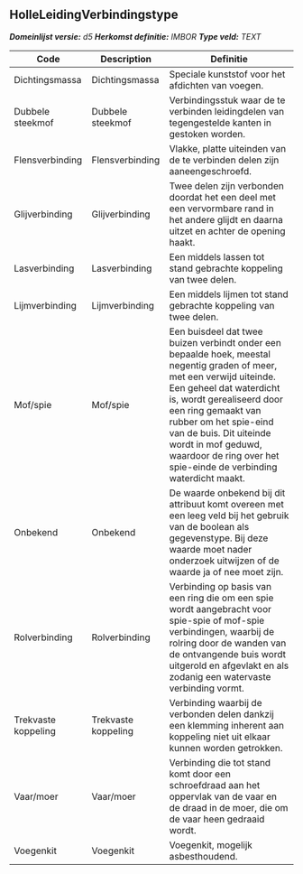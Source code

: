 ﻿## HolleLeidingVerbindingstype

*__Domeinlijst versie:__ d5*
*__Herkomst definitie:__ IMBOR*
*__Type veld:__ TEXT*

|__Code__ |__Description__ |__Definitie__	|
|	---	|	---	|   ---	| 
| Dichtingsmassa | Dichtingsmassa | Speciale kunststof voor het afdichten van voegen. |
| Dubbele steekmof | Dubbele steekmof | Verbindingsstuk waar de te verbinden leidingdelen van tegengestelde kanten in gestoken worden. |
| Flensverbinding | Flensverbinding | Vlakke, platte uiteinden van de te verbinden delen zijn aaneengeschroefd. |
| Glijverbinding | Glijverbinding | Twee delen zijn verbonden doordat het een deel met een vervormbare rand in het andere glijdt en daarna uitzet en achter de opening haakt. |
| Lasverbinding | Lasverbinding | Een middels lassen tot stand gebrachte koppeling van twee delen. |
| Lijmverbinding | Lijmverbinding | Een middels lijmen tot stand gebrachte koppeling van twee delen. |
| Mof/spie | Mof/spie | Een buisdeel dat twee buizen verbindt onder een bepaalde hoek, meestal negentig graden of meer, met een verwijd uiteinde. Een geheel dat waterdicht is, wordt gerealiseerd door een ring gemaakt van rubber om het spie-eind van de buis. Dit uiteinde wordt in mof geduwd, waardoor de ring over het spie-einde de verbinding waterdicht maakt. |
| Onbekend | Onbekend | De waarde onbekend bij dit attribuut komt overeen met een leeg veld bij het gebruik van de boolean als gegevenstype. Bij deze waarde moet nader onderzoek uitwijzen of de waarde ja of nee moet zijn. |
| Rolverbinding | Rolverbinding | Verbinding op basis van een ring die om een spie wordt aangebracht voor spie-spie of mof-spie verbindingen, waarbij de rolring door de wanden van de ontvangende buis wordt uitgerold en afgevlakt en als zodanig een watervaste verbinding vormt. |
| Trekvaste koppeling | Trekvaste koppeling | Verbinding waarbij de verbonden delen dankzij een klemming inherent aan koppeling niet uit elkaar kunnen worden getrokken. |
| Vaar/moer | Vaar/moer | Verbinding die tot stand komt door een schroefdraad aan het oppervlak van de vaar en de draad in de moer, die om de vaar heen gedraaid wordt. |
| Voegenkit | Voegenkit | Voegenkit, mogelijk asbesthoudend. |
